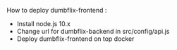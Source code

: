 How to deploy dumbflix-frontend :
- Install node.js 10.x
- Change url for dumbflix-backend in src/config/api.js
- Deploy dumbflix-frontend on top docker
